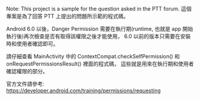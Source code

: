 Note: This project is a sample for the question asked in the PTT forum.
這個專案是為了回答 PTT 上提出的問題所示範的程式碼。

Android 6.0 以後，Danger Permission 需要在執行期(runtime, 也就是 app 開始執行後)再次檢查是否有取得該權限之後才能使用，
6.0 以前的版本只需要在安裝時和使用者確認即可。

請仔細查看 MainActivity 中的 ContextCompat.checkSelfPermission() 和 onRequestPermissionsResult() 裡面的程式碼，
這些就是用來在執行期和使用者確認權限的部分。

官方文件請參考: https://developer.android.com/training/permissions/requesting
